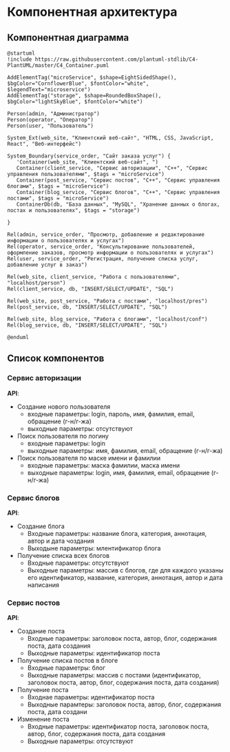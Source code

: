 # Компонентная архитектура
<!-- Состав и взаимосвязи компонентов системы между собой и внешними системами с указанием протоколов, ключевые технологии, используемые для реализации компонентов.
Диаграмма контейнеров C4 и текстовое описание. 
-->
## Компонентная диаграмма

```plantuml
@startuml
!include https://raw.githubusercontent.com/plantuml-stdlib/C4-PlantUML/master/C4_Container.puml

AddElementTag("microService", $shape=EightSidedShape(), $bgColor="CornflowerBlue", $fontColor="white", $legendText="microservice")
AddElementTag("storage", $shape=RoundedBoxShape(), $bgColor="lightSkyBlue", $fontColor="white")

Person(admin, "Администратор")
Person(operator, "Оператор")
Person(user, "Пользователь")

System_Ext(web_site, "Клиентский веб-сайт", "HTML, CSS, JavaScript, React", "Веб-интерфейс")

System_Boundary(service_order, "Сайт заказа услуг") {
   'Container(web_site, "Клиентский веб-сайт", ")
   Container(client_service, "Сервис авторизации", "C++", "Сервис управления пользователями", $tags = "microService")    
   Container(post_service, "Сервис постов", "C++", "Сервис управления блогами", $tags = "microService") 
   Container(blog_service, "Сервис блогов", "C++", "Сервис управления постами", $tags = "microService")   
   ContainerDb(db, "База данных", "MySQL", "Хранение данных о блогах, постах и пользователях", $tags = "storage")
   
}

Rel(admin, service_order, "Просмотр, добавление и редактирование информации о пользователях и услугах")
Rel(operator, service_order, "Консультирование пользователей, оформление заказов, просмотр информации о пользователях и услугах")
Rel(user, service_order, "Регистрация, получение списка услуг, добавление услуг в заказ")

Rel(web_site, client_service, "Работа с пользователями", "localhost/person")
Rel(client_service, db, "INSERT/SELECT/UPDATE", "SQL")

Rel(web_site, post_service, "Работа с постами", "localhost/pres")
Rel(post_service, db, "INSERT/SELECT/UPDATE", "SQL")

Rel(web_site, blog_service, "Работа с блогами", "localhost/conf")
Rel(blog_service, db, "INSERT/SELECT/UPDATE", "SQL")

@enduml
```
## Список компонентов  

### Сервис авторизации
**API**:
-	Создание нового пользователя
      - входные параметры: login, пароль, имя, фамилия, email, обращение (г-н/г-жа)
      - выходные параметры: отсутствуют
-	Поиск пользователя по логину
     - входные параметры:  login
     - выходные параметры: имя, фамилия, email, обращение (г-н/г-жа)
-	Поиск пользователя по маске имени и фамилии
     - входные параметры: маска фамилии, маска имени
     - выходные параметры: login, имя, фамилия, email, обращение (г-н/г-жа)

### Сервис блогов
**API**:
- Создание блога
  - Входные параметры: название блога, категория, аннотация, автор и дата чоздания
  - Выходыне параметры: млентификатор блога
- Получение списка всех блогов
  - Входные параметры: отсутствуют
  - Выходные параметры: массив с блогов, где для каждого указаны его идентификатор, название, категория, аннотация, автор и дата написания

### Сервис постов
**API**:
- Создание поста
  - Входные параметры: заголовок поста, автор, блог, содержания поста, дата создания
  - Выходные параметры: идентификатор поста
- Получение списка постов в блоге
  - Входные параметры: блог
  - Выходные параметры: массив с постами (идентификатор, заголовок поста, автор, блог, содержания поста, дата создания)
- Получение поста
  - Входнае параметры: идентификатор поста
  - Выходные парамтеры: заголовок поста, автор, блог, содержания поста, дата создани
- Изменение поста
  - Входные параметры: идентификатор поста, заголовок поста, автор, блог, содержания поста, дата создания
  - Выходные параметры: отсутствуют
